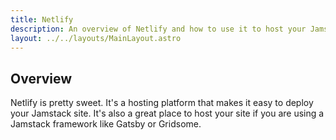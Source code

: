 ```yaml
---
title: Netlify
description: An overview of Netlify and how to use it to host your Jamstack site.
layout: ../../layouts/MainLayout.astro
---
```


## Overview

Netlify is pretty sweet. It's a hosting platform that makes it easy to deploy your Jamstack site. It's also a great place to host your site if you are using a Jamstack framework like Gatsby or Gridsome.
